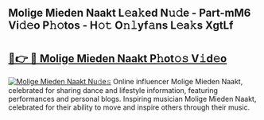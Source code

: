 ## Molige Mieden Naakt L𝚎a𝚔ed N𝚞𝚍e - Part-mM6 Vi𝚍𝚎o P𝚑𝚘tos - H𝚘𝚝 O𝚗𝚕yf𝚊ns L𝚎a𝚔s XgtLf

# <h2><a href="http://kfc324.oniu.top/?m=Molige+Mieden+Naakt">🔗👉 🔴 Molige Mieden Naakt P𝚑ot𝚘𝚜 V𝚒d𝚎o</a></h2>

[![Molige Mieden Naakt Nu𝚍e𝚜](https://i.imgur.com/0qMVB7G.gif)](http://kfc324.oniu.top/?m=Molige+Mieden+Naakt)
Online influencer Molige Mieden Naakt, celebrated for sharing dance and lifestyle information, featuring performances and personal blogs. Inspiring musician Molige Mieden Naakt, celebrated for their ability to move and inspire others through their music.  
